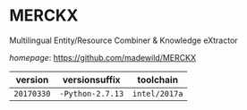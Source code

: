 # MERCKX

Multilingual Entity/Resource Combiner & Knowledge eXtractor

*homepage*: <https://github.com/madewild/MERCKX>

version | versionsuffix | toolchain
--------|---------------|----------
``20170330`` | ``-Python-2.7.13`` | ``intel/2017a``
